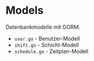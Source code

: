 # Models

Datenbankmodelle mit GORM.

- `user.go` - Benutzer-Modell
- `shift.go` - Schicht-Modell
- `schedule.go` - Zeitplan-Modell 